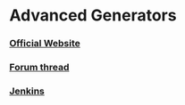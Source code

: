 Advanced Generators
===================

### [Official Website](http://bdew.net/generators)
### [Forum thread](http://www.minecraftforum.net/forums/mapping-and-modding/minecraft-mods/2189255-advanced-generators-v0-9-freeform-multiblock)
### [Jenkins](http://jenkins.bdew.net/)
